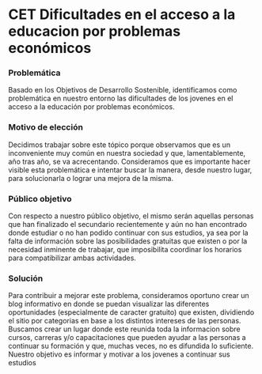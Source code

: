 # CET Dificultades en el acceso a la educacion por problemas económicos
### Problemática
Basado en los Objetivos de Desarrollo Sostenible, identificamos como problemática en nuestro entorno las dificultades de los jovenes en el acceso a la educación por problemas económicos.

### Motivo de elección
Decidimos trabajar sobre este tópico porque observamos que es un inconveniente muy común en nuestra sociedad y que, lamentablemente, año tras año, se va acrecentando. Consideramos que es importante hacer visible esta problemática e intentar buscar la manera, desde nuestro lugar, para solucionarla o lograr una mejora de la misma.

### Público objetivo
Con respecto a nuestro público objetivo, el mismo serán aquellas personas que han finalizado el secundario recientemente y aún no han encontrado donde estudiar o no han podido continuar con sus estudios, ya sea por la falta de información sobre las posibilidades gratuitas que existen o por la necesidad inminente de trabajar, que imposibilita coordinar los horarios para compatibilizar ambas actividades.

### Solución
Para contribuir a mejorar este problema, consideramos oportuno crear un blog informativo en donde se puedan visualizar las diferentes oportunidades (especialmente de caracter gratuito) que existen, dividiendo el sitio por categorias en base a los distintos intereses de las personas. Buscamos crear un lugar donde este reunida toda la informacion sobre cursos, carreras y/o capacitaciones que pueden ayudar a las personas a continuar su formación y que, muchas veces, no es difundida lo suficiente. Nuestro objetivo es informar y motivar a los jovenes a continuar sus estudios
